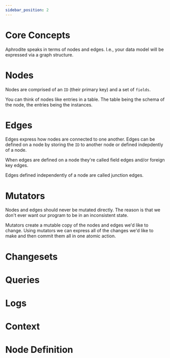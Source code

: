 ```yaml
---
sidebar_position: 2
---
```


# Core Concepts

Aphrodite speaks in terms of nodes and edges. I.e., your data model will be expressed via a graph structure.

# Nodes

Nodes are comprised of an `ID` (their primary key) and a set of `fields`.

You can think of nodes like entries in a table. The table being the schema of the node, the entries being the instances.

<!-- |id|field1|field2|...|
|-- | -- | -- | -- | -->

# Edges

Edges express how nodes are connected to one another. Edges can be defined on a node by storing the `ID` to another node or defined indepdently of a node.

When edges are defined on a node they're called field edges and/or foreign key edges.

Edges defined independently of a node are called junction edges.

# Mutators

Nodes and edges should never be mutated directly. The reason is that we don't ever want our program to be in an inconsistent state.

Mutators create a mutable copy of the nodes and edges we'd like to change. Using mutators we can express all of the changes we'd like to make and then commit them all in one atomic action.

# Changesets

# Queries

# Logs

# Context

# Node Definition
